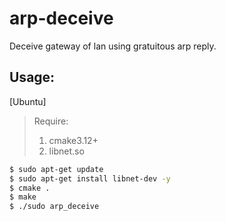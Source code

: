# arp-deceive
Deceive gateway of lan using gratuitous arp reply.

## Usage:
[Ubuntu]

> Require: 
>
>  	1. cmake3.12+
>  	2. libnet.so


```bash
$ sudo apt-get update
$ sudo apt-get install libnet-dev -y
$ cmake .
$ make
$ ./sudo arp_deceive
```